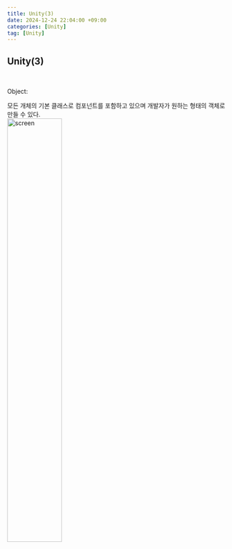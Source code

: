 ```yaml
---
title: Unity(3)
date: 2024-12-24 22:04:00 +09:00
categories: [Unity]
tag: [Unity]
---
```


## Unity(3)
<br>

Object:

모든 개체의 기본 클래스로 컴포넌트를 포함하고 있으며 개발자가 원하는 형태의 객체로 만들 수 있다.<br>
<img src="https://github.com/user-attachments/assets/576123cb-035c-4c44-ba2a-fc03ae60ae3f" width="50%" height="50%" title="px(픽셀) 크기 설정" alt="screen"></img><br>